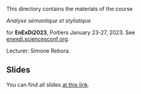 
This directory contains the materials of the course

*Analyse sémantique et stylistique*

for **EnExDi2023**, Poitiers January 23-27, 2023. See [enexdi.sciencesconf.org](https://enexdi.sciencesconf.org).

Lecturer: Simone Rebora.

## Slides

You can find all slides [at this link](https://drive.google.com/drive/folders/1jbV5ZsB-OeXWYAkXiYPKnw336Fj2ZOaU?usp=sharing).
